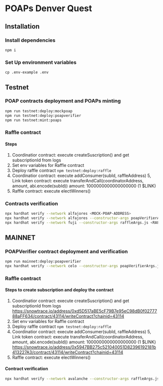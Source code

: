 # POAPs Denver Quest


## Installation

### Install dependencies
`npm i`

### Set Up environment variables
`cp .env-example .env`

## Testnet

### POAP contracts deployment and POAPs minting
```bash
npm run testnet:deploy:mockpoap
npm run testnet:deploy:poapverifier
npm run testnet:mint:poaps
```

### Raffle contract

#### Steps
1. Coordinatior contract: execute createSuscription() and get subscriptionId from logs
2. Set env variables for Raffle contract
3. Deploy raffle contract `npm testnet:deploy:raffle`
4. Coordinatior contract: execute addConsumer(subId, raffleAddress)
5, Link token contract: execute transferAndCall(coordinatorAddress, amount, abi.encode(subId)) amount: 1000000000000000000 (1 $LINK)
6. Raffle contract: execute electWinners()

### Contracts verification
```bash
npx hardhat verify --network alfajores <MOCK-POAP-ADDRESS>
npx hardhat verify --network alfajores --constructor-args poapVerifierArgs.js <POAP-VERIFIER-ADDRESS>
npx hardhat verify --network fuji --constructor-args raffleArgs.js <RAFFLE-ADDRESS>
```

## MAINNET

### POAPVerifier contract deployment and verification
```bash
npm run mainnet:deploy:poapverifier
npx hardhat verify --network celo --constructor-args poapVerifierArgs.js <POAP-VERIFIER-ADDRESS>
```

### Raffle contract

#### Steps to create subscription and deploy the contract
1. Coordinatior contract: execute createSuscription() and get subscriptionId from logs https://snowtrace.io/address/0xd5D517aBE5cF79B7e95eC98dB0f0277788aFF634/contract/43114/writeContract?chainid=43114
2. Set env variables for Raffle contract
3. Deploy raffle contract `npm testnet:deploy:raffle`
4. Coordinatior contract: execute addConsumer(subId, raffleAddress)
5, Link token contract: execute transferAndCall(coordinatorAddress, amount, abi.encode(subId)) amount: 1000000000000000000 (1 $LINK) https://snowtrace.io/address/0x5947BB275c521040051D82396192181b413227A3/contract/43114/writeContract?chainid=43114
6. Raffle contract: execute electWinners()

#### Contract verification
```bash
npx hardhat verify --network avalanche --constructor-args raffleArgs.js <RAFFLE-ADDRESS>
```